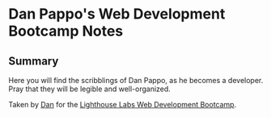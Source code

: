 # Dan Pappo's Web Development Bootcamp Notes

## Summary

Here you will find the scribblings of Dan Pappo, as he becomes a developer. Pray that they will be legible and well-organized.

Taken by [Dan](https://github.com/dpappo) for the [Lighthouse Labs Web Development Bootcamp](https://www.lighthouselabs.ca/en/web-development-bootcamp).
